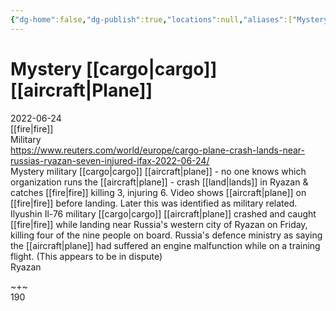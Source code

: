```yaml
---
{"dg-home":false,"dg-publish":true,"locations":null,"aliases":["Mystery [[cargo|cargo]] [[aircraft|Plane]]"],"location":"Ryazan","title":"Mystery [[cargo|cargo]] [[aircraft|Plane]]","tag":"fire, military","date":"2022-06-24","linter-yaml-title-alias":"Mystery [[cargo|cargo]] [[aircraft|Plane]]","permalink":"/mystery-cargo-plane/","dgHomeLink":true,"dgPassFrontmatter":true}
---
```



# Mystery [[cargo|cargo]] [[aircraft|Plane]]

2022-06-24  
[[fire|fire]]  
Military  
https://www.reuters.com/world/europe/cargo-plane-crash-lands-near-russias-ryazan-seven-injured-ifax-2022-06-24/  
Mystery military [[cargo|cargo]] [[aircraft|plane]] - no one knows which organization runs the [[aircraft|plane]] - crash [[land|lands]] in Ryazan & catches [[fire|fire]] killing 3, injuring 6. Video shows [[aircraft|plane]] on [[fire|fire]] before landing. Later this was identified as military related. Ilyushin Il-76 military [[cargo|cargo]] [[aircraft|plane]] crashed and caught [[fire|fire]] while landing near Russia's western city of Ryazan on Friday, killing four of the nine people on board. Russia's defence ministry as saying the [[aircraft|plane]] had suffered an engine malfunction while on a training flight. (This appears to be in dispute)  
Ryazan

~+~  
190
